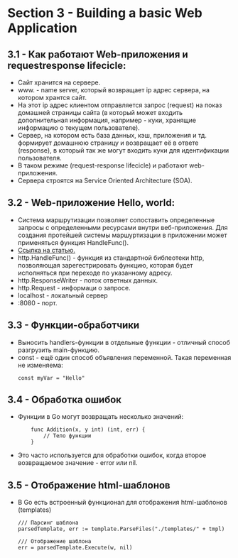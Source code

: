 # Section 3 - Building a basic Web Application

## 3.1 - Как работают Web-приложения и requestresponse lifecicle:

* Сайт хранится на сервере.
* www. - name server, который возвращает ip адрес сервера, на котором хрантся сайт.
* На этот ip адрес клиентом отправляется запрос (request) на показ домашней страницы сайта (в который может входить дополнительная информация, например - куки, хранящие информацию о текущем пользователе).
* Сервер, на котором есть база данных, кэш, приложения и тд. формирует домашнюю страницу и возвращает её в ответе (response), в который так же могут входить куки для идентификации пользователя.
* В таком режиме (request-response lifecicle) и работают web-приложения.
* Сервера строятся на Service Oriented Architecture (SOA).

## 3.2 - Web-приложение Hello, world:

* Система маршрутизации позволяет сопоставить определенные запросы с определенными ресурсами внутри веб-приложения. Для создания протейшей системы маршуртизации в приложении может применяться функция HandleFunc().
* [Ссылка на статью.](https://metanit.com/go/web/1.2.php)
* http.HandleFunc() - функция из стандартной библеотеки http, позволяющая зарегестрировать функцию, которая будет исполняться при переходе по указанному адресу.
* http.ResponseWriter - поток ответных данных.
* http.Request - информаци о запросе.
* localhost - локальный сервер
* :8080 - порт.

## 3.3 - Функции-обработчики

* Выносить handlers-функции в отдельные функции - отличный способ разгрузить main-функцию.
* const - ещё один способ объявления переменной. Такая переменная не изменяема: 
    ```
    const myVar = "Hello"
    ```


## 3.4 - Обработка ошибок

* Функции в Go могут возвращать несколько значений:
    
    ```
        func Addition(x, y int) (int, err) {
            // Тело функции
        }
    ```
* Это часто используется для обработки ошибок, когда второе возвращаемое значение - error или nil.

## 3.5 - Отображение html-шаблонов

* В Go есть встроенный функционал для отображения html-шаблонов (templates)
    
    ```
    /// Парсинг шаблона
	parsedTemplate, err := template.ParseFiles("./templates/" + tmpl)

	/// Отображение шаблона
    err = parsedTemplate.Execute(w, nil)
    ```